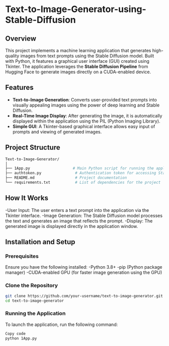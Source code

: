 # Text-to-Image-Generator-using-Stable-Diffusion
## Overview
This project implements a machine learning application that generates high-quality images from text prompts using the Stable Diffusion model. Built with Python, it features a graphical user interface (GUI) created using Tkinter. The application leverages the **Stable Diffusion Pipeline** from Hugging Face to generate images directly on a CUDA-enabled device.

## Features
- **Text-to-Image Generation**: Converts user-provided text prompts into visually appealing images using the power of deep learning and Stable Diffusion.
- **Real-Time Image Display**: After generating the image, it is automatically displayed within the application using the PIL (Python Imaging Library).
- **Simple GUI**: A Tkinter-based graphical interface allows easy input of prompts and viewing of generated images.
  
## Project Structure
```bash
Text-to-Image-Generator/
│
├── 1App.py                   # Main Python script for running the application
├── authtoken.py               # Authentication token for accessing Stable Diffusion API
├── README.md                  # Project documentation
└── requirements.txt           # List of dependencies for the project
```

## How It Works
-User Input: The user enters a text prompt into the application via the Tkinter interface.
-Image Generation: The Stable Diffusion model processes the text and generates an image that reflects the prompt.
-Display: The generated image is displayed directly in the application window.

## Installation and Setup
### Prerequisites
Ensure you have the following installed:
-Python 3.8+
-pip (Python package manager)
-CUDA-enabled GPU (for faster image generation using the GPU)

### Clone the Repository
```bash
git clone https://github.com/your-username/text-to-image-generator.git
cd text-to-image-generator
```
### Running the Application
To launch the application, run the following command:

```bash
Copy code
python 1App.py
```

